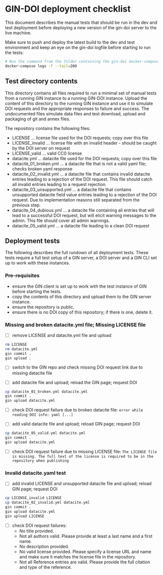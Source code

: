# GIN-DOI deployment checklist

This document describes the manual tests that should be run in the
dev and test deployment before deploying a new version of the 
gin-doi server to the live machine.

Make sure to push and deploy the latest build to the dev and test 
environment and keep an eye on the gin-doi logfile before starting to
run the tests:

```bash
# Run the command from the folder containing the gin-doi docker-compose file
docker-compose logs -f --tail=200
```


## Test directory contents
This directory contains all files required to run a minimal set of manual
tests from a running GIN instance to a running GIN-DOI instance.
Upload the content of this directory to the running GIN instance and use
it to simulate DOI requests and the appropriate responses to failure and 
success. The undocumented files simulate data files and test download, upload
and packaging of git and annex files.

The repository contains the following files:
- LICENSE
  ... license file used for the DOI requests; copy over this file
- LICENSE_invalid
  ... license file with an invalid header - should be caught by the DOI server on request
- LICENSE_valid
  ... valid CC0 license
- datacite.yml
  ... datacite file used for the DOI requests; copy over this file
- datacite_01_broken.yml
  ... a datacite file that is not a valid yaml file; checks broken yaml response
- datacite_02_invalid.yml
  ... a datacite file that contains invalid datacite entries leading to a rejection of the
      DOI request. This file should catch all invalid entries leading to a request rejection.
- datacite_03_unsupported.yml
  ... a datacite file that contains unsupported datacite field value entries leading to a
      rejection of the DOI request.
      Due to implementation reasons still separated from the previous step.
- datacite_04_dubious.yml
  ... a datacite file containing all entries that will lead to a successful DOI request,
      but will elicit warning messages to the admin. This file should cover all admin warnings.
- datacite_05_valid.yml
  ... a datacite file leading to a clean DOI request


## Deployment tests
The following describes the full rundown of all deployment tests. These tests require
a full test setup of a GIN server, a DOI server and a GIN CLI set up to work with these
instances.

### Pre-requisites
- ensure the GIN client is set up to work with the test instance of GIN before starting the tests.
- copy the contents of this directory and upload them to the GIN server instance.
- ensure the repository is public.
- ensure there is no DOI copy of this repository; if there is one, delete it.

### Missing and broken datacite.yml file; Missing LICENSE file
-[ ] remove LICENSE and datacite.yml file and upload
```bash
rm LICENSE
rm datacite.yml
gin commit .
gin upload .
```
-[ ] switch to the GIN repo and check missing DOI request link due to missing datacite file

-[ ] add datacite file and upload; reload the GIN page; request DOI
```bash
cp datacite_01_broken.yml datacite.yml
gin commit .
gin upload datacite.yml
```
-[ ] check DOI request failure due to broken datacite file:
    `error while reading DOI info: yaml [...]`

-[ ] add valid datacite file and upload; reload GIN page; request DOI
```bash
cp datacite_05_valid.yml datacite.yml
gin commit .
gin upload datacite.yml
```
-[ ] check DOI request failure due to missing LICENSE file:
    `The LICENSE file is missing. The full text of the license is required to be in the repository when publishing`

### Invalid datacite.yaml test
-[ ] add invalid LICENSE and unsupported datacite file and upload; reload GIN page; request DOI
```bash
cp LICENSE_invalid LICENSE
cp datacite_02_invalid.yml datacite.yml
gin commit .
gin upload datacite.yml
gin upload LICENSE
```
-[ ] check DOI request failures:
    - No title provided.
    - Not all authors valid. Please provide at least a last name and a first name.
    - No description provided.
    - No valid license provided. Please specify a license URL and name and make sure it matches the license file in the repository.
    - Not all Reference entries are valid. Please provide the full citation and type of the reference.
